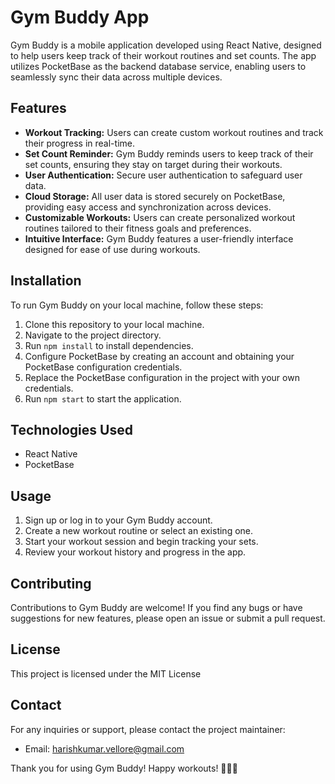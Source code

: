 # Gym Buddy App

Gym Buddy is a mobile application developed using React Native, designed to help users keep track of their workout routines and set counts. The app utilizes PocketBase as the backend database service, enabling users to seamlessly sync their data across multiple devices.

## Features

- **Workout Tracking:** Users can create custom workout routines and track their progress in real-time.
- **Set Count Reminder:** Gym Buddy reminds users to keep track of their set counts, ensuring they stay on target during their workouts.
- **User Authentication:** Secure user authentication to safeguard user data.
- **Cloud Storage:** All user data is stored securely on PocketBase, providing easy access and synchronization across devices.
- **Customizable Workouts:** Users can create personalized workout routines tailored to their fitness goals and preferences.
- **Intuitive Interface:** Gym Buddy features a user-friendly interface designed for ease of use during workouts.

## Installation

To run Gym Buddy on your local machine, follow these steps:

1. Clone this repository to your local machine.
2. Navigate to the project directory.
3. Run `npm install` to install dependencies.
4. Configure PocketBase by creating an account and obtaining your PocketBase configuration credentials.
5. Replace the PocketBase configuration in the project with your own credentials.
6. Run `npm start` to start the application.

## Technologies Used

- React Native
- PocketBase

## Usage

1. Sign up or log in to your Gym Buddy account.
2. Create a new workout routine or select an existing one.
3. Start your workout session and begin tracking your sets.
5. Review your workout history and progress in the app.

## Contributing

Contributions to Gym Buddy are welcome! If you find any bugs or have suggestions for new features, please open an issue or submit a pull request.

## License

This project is licensed under the MIT License

## Contact

For any inquiries or support, please contact the project maintainer:
- Email: [harishkumar.vellore@gmail.com](mailto:harishkumar.vellore@gmail.com)

Thank you for using Gym Buddy! Happy workouts! 🏋️‍♂️💪
